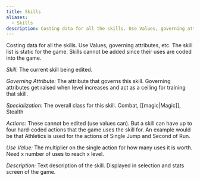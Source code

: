 ```yaml
---
title: Skills
aliases:
  - Skills
description: Costing data for all the skills. Use Values, governing attributes, etc.
---
```

Costing data for all the skills. Use Values, governing attributes, etc. The skill list is static for the game. Skills cannot be added since their uses are coded into the game.

_Skill:_ The current skill being edited.

_Governing Attribute:_ The attribute that governs this skill. Governing attributes get raised when level increases and act as a ceiling for training that skill.

_Specialization:_ The overall class for this skill. Combat, [[magic|Magic]], Stealth

_Actions:_ These cannot be edited (use values can). But a skill can have up to four hard-coded actions that the game uses the skill for. An example would be that Athletics is used for the actions of Single Jump and Second of Run.

_Use Value:_ The multiplier on the single action for how many uses it is worth. Need x number of uses to reach x level.

_Description:_ Text description of the skill. Displayed in selection and stats screen of the game.
